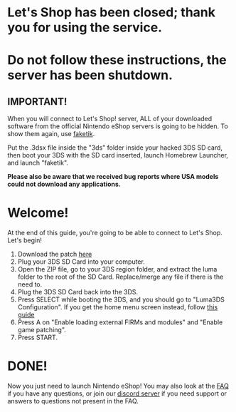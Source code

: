 # Let's Shop has been closed; thank you for using the service.
# Do not follow these instructions, the server has been shutdown.


## IMPORTANT!

When you will connect to Let's Shop! server, ALL of your downloaded software from the official Nintendo eShop servers is going to be hidden. To show them again, use [faketik](https://github.com/ihaveamac/faketik/releases/latest/).

Put the .3dsx file inside the "3ds" folder inside your hacked 3DS SD card, then boot your 3DS with the SD card inserted, launch Homebrew Launcher, and launch "faketik".

**Please also be aware that we received bug reports where USA models could not download any applications.**

# Welcome!
At the end of this guide, you're going to be able to connect to Let's Shop. Let's begin!

1. Download the patch [here](https://github.com/LetsShop3DS/LetsShop3DS/releases/download/1.0/lets_Shop_Patch.zip)
2. Plug your 3DS SD Card into your computer.
3. Open the ZIP file, go to your 3DS region folder, and extract the luma folder to the root of the SD Card. Replace/merge any file if there is the need to.
4. Plug the 3DS SD Card back into the 3DS.
5. Press SELECT while booting the 3DS, and you should go to "Luma3DS Configuration". If you get the home menu screen instead, follow [this guide](https://3ds.hacks.guide)
6. Press A on "Enable loading external FIRMs and modules" and "Enable game patching".
7. Press START.

# DONE!
Now you just need to launch Nintendo eShop!
You may also look at the [FAQ](https://github.com/LetsShop3DS/LetsShop3DS/wiki/FAQ) if you have any questions, or join our [discord server](https://discord.com/invite/WHrpZvVgdK) if you need support or answers to questions not present in the FAQ.